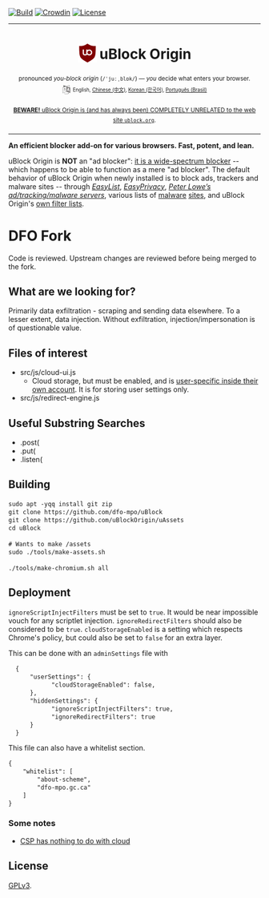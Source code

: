 [![Build](https://travis-ci.org/gorhill/uBlock.svg?branch=master)](https://travis-ci.org/gorhill/uBlock)
[![Crowdin](https://d322cqt584bo4o.cloudfront.net/ublock/localized.svg)](https://crowdin.com/project/ublock)
[![License](https://img.shields.io/badge/License-GPLv3-blue.svg)](https://github.com/gorhill/uBlock/blob/master/LICENSE.txt)

*** 

<h1 align="center">
<sub>
<img  src="https://raw.githubusercontent.com/gorhill/uBlock/master/doc/img/icon38@2x.png"
      height="38"
      width="38">
</sub>
uBlock Origin
</h1>
<p align="center">
<sup> <!-- Pronounciation -->
      pronounced <i>you-block origin</i> (<code>/ˈjuːˌblɒk/</code>) — <i>you</i> decide what enters your browser.
</sup>
<br>
<sup> <!-- Languages -->
      <img src="https://raw.githubusercontent.com/gorhill/uBlock/master/doc/img/languageicon-36.png" width="18" height="18">
      <sup>
            English,
            <a href="https://github.com/fang5566/uBlock/blob/master/README.md#ublock-origin">Chinese (中文)</a>,
            <a href="https://github.com/delightbot/uBlock/blob/master/README.md#ublock-origin">Korean (한국어)</a>,
            <a href="https://github.com/ialexsilva/uBlock/blob/master/README.md#ublock-origin">Português (Brasil)</a>
      </sup>
</sup>
<br>
<br>
<sup><a href="https://github.com/gorhill/uBlock/wiki/uBlock-Origin-is-completely-unrelated-to-the-web-site-ublock.org"><b>BEWARE!</b> uBlock Origin is (and has always been) COMPLETELY UNRELATED to the web site <code>ublock.org</code></a>.</sup>
</p>

***

**An efficient blocker add-on for various browsers. Fast, potent, and lean.**

uBlock Origin is **NOT** an "ad blocker": [it is a wide-spectrum blocker](https://github.com/gorhill/uBlock/wiki/Blocking-mode) -- which happens to be able to function as a mere "ad blocker". The default behavior of uBlock Origin when newly installed is to block ads, trackers and malware sites -- through [_EasyList_](https://easylist.github.io/#easylist), [_EasyPrivacy_](https://easylist.github.io/#easyprivacy), [_Peter Lowe’s ad/tracking/malware servers_](https://pgl.yoyo.org/adservers/policy.php), various lists of [malware](http://www.malwaredomainlist.com/) [sites](http://www.malwaredomains.com/), and uBlock Origin's [own filter lists](https://github.com/uBlockOrigin/uAssets/tree/master/filters).

# DFO Fork
Code is reviewed. Upstream changes are reviewed before being merged to the fork.

## What are we looking for?
Primarily data exfiltration - scraping and sending data elsewhere. To a lesser extent, data injection. Without exfiltration, injection/impersonation is of questionable value.

## Files of interest
- src/js/cloud-ui.js
    - Cloud storage, but must be enabled, and is [user-specific inside their own account](https://github.com/gorhill/uBlock/wiki/Cloud-storage). It is for storing user settings only.
- src/js/redirect-engine.js 

## Useful Substring Searches
- .post(
- .put(
- .listen(

## Building
````
sudo apt -yqq install git zip
git clone https://github.com/dfo-mpo/uBlock
git clone https://github.com/uBlockOrigin/uAssets
cd uBlock

# Wants to make /assets
sudo ./tools/make-assets.sh

./tools/make-chromium.sh all

````

## Deployment
`ignoreScriptInjectFilters` must be set to `true`. It would be near impossible vouch for any scriptlet injection.
`ignoreRedirectFilters` should also be considered to be `true`.
`cloudStorageEnabled` is a setting which respects Chrome's policy, but could also be set to `false` for an extra layer.

This can be done with an `adminSettings` file with
````
  {
      "userSettings": {
            "cloudStorageEnabled": false,
      },
      "hiddenSettings": {
            "ignoreScriptInjectFilters": true,
            "ignoreRedirectFilters": true
      }
  }
  ````

This file can also have a whitelist section.
````
{
    "whitelist": [
        "about-scheme",
        "dfo-mpo.gc.ca"
    ]
}
````

### Some notes
- [CSP has nothing to do with cloud](https://github.com/gorhill/uBlock/wiki/Dashboard:-Settings#block-csp-reports)

## License

[GPLv3](https://github.com/gorhill/uBlock/blob/master/LICENSE.txt).
